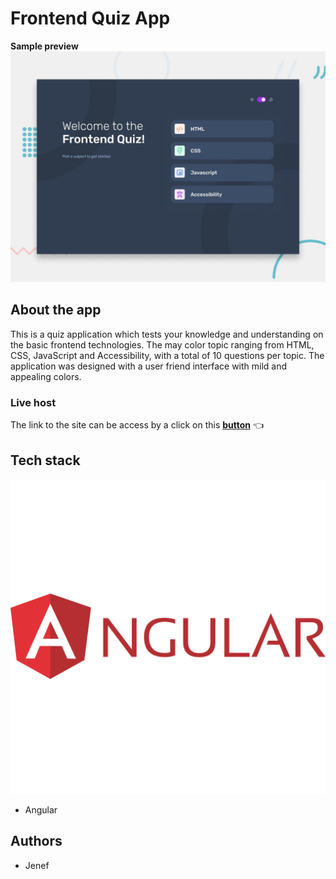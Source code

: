 # Frontend Quiz App

**Sample preview**
![preview](./src/assets/preview.jpg)

## About the app
This is a quiz application which tests your knowledge and understanding on the basic frontend technologies. The may color topic ranging from HTML, CSS, JavaScript and Accessibility, with a total of 10 questions per topic. The application was designed with a user friend interface with mild and appealing colors.


### Live host
The link to the site can be access by a click on this [**button**](https://frontend-quiz-app-mainv1.vercel.app/) 👈

## Tech stack
![Angular](./src/assets/icon-angular.svg)
- Angular

## Authors
- Jenef


 
